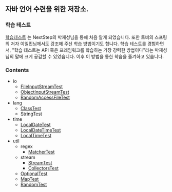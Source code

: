 ## 자바 언어 수련을 위한 저장소.

### **학습 테스트**

[학습테스트](https://velog.io/@jakeseo_me/%ED%86%A0%EB%B9%84%EC%9D%98-%EC%8A%A4%ED%94%84%EB%A7%81-%EC%A0%95%EB%A6%AC-%ED%94%84%EB%A1%9C%EC%A0%9D%ED%8A%B8-2.5-%ED%95%99%EC%8A%B5-%ED%85%8C%EC%8A%A4%ED%8A%B8%EB%A1%9C-%EB%B0%B0%EC%9A%B0%EB%8A%94-%EC%8A%A4%ED%94%84%EB%A7%81) 는 NextStep의 박재성님을 통해 처음 알게 되었습니다. 또한 토비의 스프링의 저자 이일민님께서도 강조해 주신 학습 방법이기도 합니다. 학습 테스트를 경험하면서, "학습 테스트는 API 혹은 프레임워크를 학습하는 가장 강력한 방법이다"라는 박재성님의 말에 크게 공감할 수 있었습니다. 이후 이 방법을 통한 학습을 즐겨하고 있습니다.

### Contents

- io
    - [FileInputStreamTest](https://github.com/eastshine-high/java-language-study/blob/main/app/src/test/java/io/FileInputStreamTest.java)
    - [ObjectInputStreamTest](https://github.com/eastshine-high/java-language-study/blob/main/app/src/test/java/io/ObjectInputStreamTest.java)
    - [RandomAccessFileTest](https://github.com/eastshine-high/java-language-study/blob/main/app/src/test/java/io/RandomAccessFileTest.java)
- lang
    - [ClassTest](https://github.com/eastshine-high/java-language-study/blob/main/app/src/test/java/lang/ClassTest.java)
    - [StringTest](https://github.com/eastshine-high/java-language-study/blob/main/app/src/test/java/lang/StringTest.java)
- time
    - [LocalDateTest](https://github.com/eastshine-high/java-language-study/blob/main/app/src/test/java/time/LocalDateTest.java)
    - [LocalDateTimeTest](https://github.com/eastshine-high/java-language-study/blob/main/app/src/test/java/time/LocalDateTimeTest.java)
    - [LocalTimeTest](https://github.com/eastshine-high/java-language-study/blob/main/app/src/test/java/time/LocalTimeTest.java)
- util
    - regex
        - [MatcherTest](https://github.com/eastshine-high/java-language-study/blob/main/app/src/test/java/util/regex/MatcherTest.java)
    - stream
        - [StreamTest](https://github.com/eastshine-high/java-language-study/blob/main/app/src/test/java/util/stream/StreamTest.java)
        - [CollectorsTest](https://github.com/eastshine-high/java-language-study/blob/main/app/src/test/java/util/stream/CollectorsTest.java)
    - [OptionalTest](https://github.com/eastshine-high/java-language-study/blob/main/app/src/test/java/util/OptionalTest.java)
    - [MapTest](https://github.com/eastshine-high/java-language-study/blob/main/app/src/test/java/util/MapTest.java)
    - [RandomTest](https://github.com/eastshine-high/java-language-study/blob/main/app/src/test/java/util/RandomTest.java)
